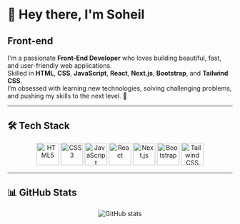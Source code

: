 # 👋 Hey there, I'm Soheil  
## Front-end

I'm a passionate **Front-End Developer** who loves building beautiful, fast, and user-friendly web applications.  
Skilled in **HTML**, **CSS**, **JavaScript**, **React**, **Next.js**, **Bootstrap**, and **Tailwind CSS**.  
I’m obsessed with learning new technologies, solving challenging problems, and pushing my skills to the next level. 🚀  

---

## 🛠 Tech Stack
<p align="center">
  <img src="https://cdn.jsdelivr.net/gh/devicons/devicon/icons/html5/html5-original.svg" width="50" title="HTML5"/>
<img src="https://cdn.jsdelivr.net/gh/devicons/devicon/icons/css3/css3-original.svg" width="50" title="CSS3"/>
<img src="https://cdn.jsdelivr.net/gh/devicons/devicon/icons/javascript/javascript-original.svg" width="50" title="JavaScript"/>
<img src="https://cdn.jsdelivr.net/gh/devicons/devicon/icons/react/react-original.svg" width="50" title="React"/>
<img src="https://cdn.jsdelivr.net/gh/devicons/devicon/icons/nextjs/nextjs-original.svg" width="50" title="Next.js"/>
<img src="https://cdn.jsdelivr.net/gh/devicons/devicon/icons/bootstrap/bootstrap-original.svg" width="50" title="Bootstrap"/>
<img src="https://cdn.jsdelivr.net/gh/devicons/devicon/icons/tailwindcss/tailwindcss-original.svg" width="50" title="Tailwind CSS"/>

 
</p>

---

## 📊 GitHub Stats
<p align="center">
  <img src="https://github-readme-stats.vercel.app/api?username=3oheil-rostami&show_icons=true&theme=radical" alt="GitHub stats"/>
</p>
